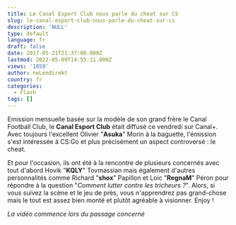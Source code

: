 ```yaml
---
title: Le Canal Esport Club nous parle du cheat sur CS
slug: le-canal-esport-club-nous-parle-du-cheat-sur-cs
description: 'NULL'
type: default
language: fr
draft: false
date: 2017-05-21T21:37:00.000Z
lastmod: 2022-05-09T14:55:11.000Z
views: '1859'
author: neLendirekt
country: fr
categories:
  - Flash
tags: []
---
```

Emission mensuelle basée sur la modèle de son grand frère le Canal Football Club, le **Canal Esport Club** était diffusé ce vendredi sur Canal+. Avec toujours l'excellent Olivier "**Asuka**" Morin à la baguette, l'émission s'est intéressée à CS:Go et plus précisément un aspect controversé : le cheat.

Et pour l'occasion, ils ont été à la rencontre de plusieurs concernés avec tout d'abord Hovik "**KQLY**" Tovmassian mais également d'autres personnalités comme Richard "**shox**" Papillon et Loic "**RegnaM**" Péron pour répondre à la question "_Comment lutter contre les tricheurs ?_". Alors, si vous suivez la scène et le jeu de près, vous n'apprendrez pas grand-chose mais le tout est assez bien monté et plutôt agréable à visionner. Enjoy !

_La vidéo commence lors du passage concerné_  

